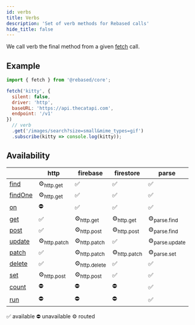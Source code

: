 ```yaml
---
id: verbs
title: Verbs
description: 'Set of verb methods for Rebased calls'
hide_title: false
---
```


We call verb the final method from a given [fetch](/core/fetch) call.

## Example

```js
import { fetch } from '@rebased/core';

fetch('kitty', {
  silent: false,
  driver: 'http',
  baseURL: 'https://api.thecatapi.com',
  endpoint: '/v1'
})
  // verb
  .get('/images/search?size=small&mime_types=gif')
  .subscribe(kitty => console.log(kitty));
```

























## Availability
|                                  | http                   | firebase                | firestore              | parse                    |
| -------------------------------- | ---------------------- | ----------------------- | ---------------------- | ------------------------ |
| <a href="/core/api/">find</a>    | ⚙<sub>http.get</sub>   | ✅                       | ✅                      | ✅                        |
| <a href="/core/api/">findOne</a> | ⚙<sub>http.get</sub>   | ✅                       | ✅                      | ✅                        |
| <a href="/core/api/">on</a>      | ⛔️                     | ✅                       | ✅                      | ✅                        |
| <a href="/core/api/">get</a>     | ✅                      | ⚙<sub>http.get</sub>    | ⚙<sub>http.get</sub>   | ⚙<sub>parse.find</sub>   |
| <a href="/core/api/">post</a>    | ✅                      | ⚙<sub>http.post</sub>   | ⚙<sub>http.post</sub>  | ⚙<sub>parse.find</sub>   |
| <a href="/core/api/">update</a>  | ⚙<sub>http.patch</sub> | ⚙<sub>http.patch</sub>  | ✅                      | ⚙<sub>parse.update</sub> |
| <a href="/core/api/">patch</a>   | ✅                      | ⚙<sub>http.patch</sub>  | ⚙<sub>http.patch</sub> | ⚙<sub>parse.set</sub>    |
| <a href="/core/api/">delete</a>  | ✅                      | ⚙<sub>http.delete</sub> | ✅                      | ✅                        |
| <a href="/core/api/">set</a>     | ⚙<sub>http.post</sub>  | ⚙<sub>http.post</sub>   | ✅                      | ✅                        |
| <a href="/core/api/">count</a>   | ⛔️                     | ⛔️                      | ⛔️                     | ✅                        |
| <a href="/core/api/">run</a>     | ⛔️                     | ⛔️                      | ⛔️                     | ✅                        |


✅ available ⛔️ unavailable ⚙ routed